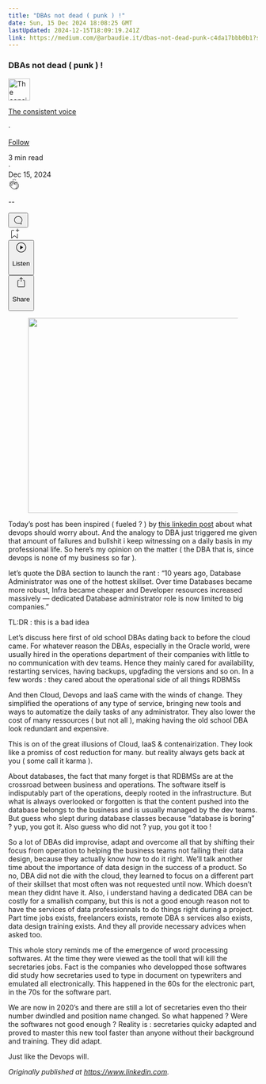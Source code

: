 ```yaml
---
title: "DBAs not dead ( punk ) !"
date: Sun, 15 Dec 2024 18:08:25 GMT
lastUpdated: 2024-12-15T18:09:19.241Z
link: https://medium.com/@arbaudie.it/dbas-not-dead-punk-c4da17bbb0b1?source=rss-c779d007e7fe------2
---
```


<article><div class="l"><div class="l"><span class="l"></span><section><div><div class="gs hi hj hk hl hm"></div><div class="hn ho hp hq hr"><div class="ab de"><div class="dl bh gz ha hb hc"><div><h1 class="pw-post-title hs ht hu bf hv hw hx hy hz ia ib ic id ie if ig ih ii ij ik il im in io ip iq ir is it iu bk" data-testid="storyTitle" id="7c58">DBAs not dead ( punk ) !</h1><div><div class="speechify-ignore ab dr"><div class="speechify-ignore bh l"><div class="iv iw ix iy iz ab"><div><div class="ab ja"><div><div aria-hidden="false" class="bm"><a href="/@arbaudie.it?source=post_page---byline--c4da17bbb0b1---------------------------------------" rel="noopener follow"><div class="l jb jc by jd je"><div class="l gk"><img alt="The consistent voice" class="l ge by ef eg dz" data-testid="authorPhoto" height="44" loading="lazy" src="https://miro.medium.com/v2/da:true/resize:fill:88:88/0*7vBG_L_kSIeOh095" width="44"/><div class="jf by l ef eg gs n jg gt"></div></div></div></a></div></div></div></div><div class="bn bh l"><div class="ab"><div style="flex:1"><span class="bf b bg z bk"><div class="jh ab q"><div class="ab q ji"><div class="ab q"><div><div aria-hidden="false" class="bm"><p class="bf b jj jk bk"><a class="ag ah ai aj ak al am an ao ap aq ar as jl" data-testid="authorName" href="/@arbaudie.it?source=post_page---byline--c4da17bbb0b1---------------------------------------" rel="noopener follow">The consistent voice</a></p></div></div></div><span aria-hidden="true" class="jm jn"><span class="bf b bg z bk">·</span></span><p class="bf b jj jk bk"><span><a class="ag ah ai aj ak al am an ao ap aq ar as jo" href="/m/signin?actionUrl=https%3A%2F%2Fmedium.com%2F_%2Fsubscribe%2Fuser%2Fc779d007e7fe&amp;operation=register&amp;redirect=https%3A%2F%2Fmedium.com%2F%40arbaudie.it%2Fdbas-not-dead-punk-c4da17bbb0b1&amp;user=The+consistent+voice&amp;userId=c779d007e7fe&amp;source=post_page-c779d007e7fe--byline--c4da17bbb0b1---------------------post_header------------------" rel="noopener follow">Follow</a></span></p></div></div></span></div></div><div class="l ce"><span class="bf b bg z cm"><div class="ab dq jp jq jr"><span class="bf b bg z cm"><div class="ab ae"><span data-testid="storyReadTime">3 min read</span><div aria-hidden="true" class="js jt l"><span aria-hidden="true" class="l"><span class="bf b bg z cm">·</span></span></div><span data-testid="storyPublishDate">Dec 15, 2024</span></div></span></div></span></div></div></div><div class="ab dr ju jv jw jx jy jz ka kb kc kd ke kf kg kh ki kj"><div class="h k w gh gi q"><div class="kz l"><div class="ab q la lb"><div class="pw-multi-vote-icon gk lc ld le lf"><span><a class="ag ah ai aj ak al am an ao ap aq ar as at au" data-testid="headerClapButton" href="/m/signin?actionUrl=https%3A%2F%2Fmedium.com%2F_%2Fvote%2Fp%2Fc4da17bbb0b1&amp;operation=register&amp;redirect=https%3A%2F%2Fmedium.com%2F%40arbaudie.it%2Fdbas-not-dead-punk-c4da17bbb0b1&amp;user=The+consistent+voice&amp;userId=c779d007e7fe&amp;source=---header_actions--c4da17bbb0b1---------------------clap_footer------------------" rel="noopener follow"><div><div aria-hidden="false" class="bm"><div class="lg ap lh li lj lk an ll lm ln lf"><svg aria-label="clap" height="24" viewbox="0 0 24 24" width="24" xmlns="http://www.w3.org/2000/svg"><path clip-rule="evenodd" d="M11.37.828 12 3.282l.63-2.454zM13.916 3.953l1.523-2.112-1.184-.39zM8.589 1.84l1.522 2.112-.337-2.501zM18.523 18.92c-.86.86-1.75 1.246-2.62 1.33a6 6 0 0 0 .407-.372c2.388-2.389 2.86-4.951 1.399-7.623l-.912-1.603-.79-1.672c-.26-.56-.194-.98.203-1.288a.7.7 0 0 1 .546-.132c.283.046.546.231.728.5l2.363 4.157c.976 1.624 1.141 4.237-1.324 6.702m-10.999-.438L3.37 14.328a.828.828 0 0 1 .585-1.408.83.83 0 0 1 .585.242l2.158 2.157a.365.365 0 0 0 .516-.516l-2.157-2.158-1.449-1.449a.826.826 0 0 1 1.167-1.17l3.438 3.44a.363.363 0 0 0 .516 0 .364.364 0 0 0 0-.516L5.293 9.513l-.97-.97a.826.826 0 0 1 0-1.166.84.84 0 0 1 1.167 0l.97.968 3.437 3.436a.36.36 0 0 0 .517 0 .366.366 0 0 0 0-.516L6.977 7.83a.82.82 0 0 1-.241-.584.82.82 0 0 1 .824-.826c.219 0 .43.087.584.242l5.787 5.787a.366.366 0 0 0 .587-.415l-1.117-2.363c-.26-.56-.194-.98.204-1.289a.7.7 0 0 1 .546-.132c.283.046.545.232.727.501l2.193 3.86c1.302 2.38.883 4.59-1.277 6.75-1.156 1.156-2.602 1.627-4.19 1.367-1.418-.236-2.866-1.033-4.079-2.246M10.75 5.971l2.12 2.12c-.41.502-.465 1.17-.128 1.89l.22.465-3.523-3.523a.8.8 0 0 1-.097-.368c0-.22.086-.428.241-.584a.847.847 0 0 1 1.167 0m7.355 1.705c-.31-.461-.746-.758-1.23-.837a1.44 1.44 0 0 0-1.11.275c-.312.24-.505.543-.59.881a1.74 1.74 0 0 0-.906-.465 1.47 1.47 0 0 0-.82.106l-2.182-2.182a1.56 1.56 0 0 0-2.2 0 1.54 1.54 0 0 0-.396.701 1.56 1.56 0 0 0-2.21-.01 1.55 1.55 0 0 0-.416.753c-.624-.624-1.649-.624-2.237-.037a1.557 1.557 0 0 0 0 2.2c-.239.1-.501.238-.715.453a1.56 1.56 0 0 0 0 2.2l.516.515a1.556 1.556 0 0 0-.753 2.615L7.01 19c1.32 1.319 2.909 2.189 4.475 2.449q.482.08.971.08c.85 0 1.653-.198 2.393-.579.231.033.46.054.686.054 1.266 0 2.457-.52 3.505-1.567 2.763-2.763 2.552-5.734 1.439-7.586z" fill-rule="evenodd"></path></svg></div></div></div></a></span></div><div class="pw-multi-vote-count l lo lp lq lr ls lt lu"><p class="bf b ex z cm"><span class="lv">--</span></p></div></div></div><div><div aria-hidden="false" class="bm"><button aria-label="responses" class="ap lg lw lx ab q gl ly lz"><svg class="ma" height="24" viewbox="0 0 24 24" width="24" xmlns="http://www.w3.org/2000/svg"><path d="M18.006 16.803c1.533-1.456 2.234-3.325 2.234-5.321C20.24 7.357 16.709 4 12.191 4S4 7.357 4 11.482c0 4.126 3.674 7.482 8.191 7.482.817 0 1.622-.111 2.393-.327.231.2.48.391.744.559 1.06.693 2.203 1.044 3.399 1.044.224-.008.4-.112.486-.287a.49.49 0 0 0-.042-.518c-.495-.67-.845-1.364-1.04-2.057a4 4 0 0 1-.125-.598zm-3.122 1.055-.067-.223-.315.096a8 8 0 0 1-2.311.338c-4.023 0-7.292-2.955-7.292-6.587 0-3.633 3.269-6.588 7.292-6.588 4.014 0 7.112 2.958 7.112 6.593 0 1.794-.608 3.469-2.027 4.72l-.195.168v.255c0 .056 0 .151.016.295.025.231.081.478.154.733.154.558.398 1.117.722 1.659a5.3 5.3 0 0 1-2.165-.845c-.276-.176-.714-.383-.941-.59z"></path></svg></button></div></div></div><div class="ab q kk kl km kn ko kp kq kr ks kt ku kv kw kx ky"><div class="mb k j i d"></div><div class="h k"><div><div aria-hidden="false" class="bm"><span><a class="ag ah ai aj ak al am an ao ap aq ar as at au" data-testid="headerBookmarkButton" href="/m/signin?actionUrl=https%3A%2F%2Fmedium.com%2F_%2Fbookmark%2Fp%2Fc4da17bbb0b1&amp;operation=register&amp;redirect=https%3A%2F%2Fmedium.com%2F%40arbaudie.it%2Fdbas-not-dead-punk-c4da17bbb0b1&amp;source=---header_actions--c4da17bbb0b1---------------------bookmark_footer------------------" rel="noopener follow"><svg aria-label="Add to list bookmark button" class="cm mc" fill="none" height="25" viewbox="0 0 25 25" width="25" xmlns="http://www.w3.org/2000/svg"><path d="M18 2.5a.5.5 0 0 1 1 0V5h2.5a.5.5 0 0 1 0 1H19v2.5a.5.5 0 1 1-1 0V6h-2.5a.5.5 0 0 1 0-1H18zM7 7a1 1 0 0 1 1-1h3.5a.5.5 0 0 0 0-1H8a2 2 0 0 0-2 2v14a.5.5 0 0 0 .805.396L12.5 17l5.695 4.396A.5.5 0 0 0 19 21v-8.5a.5.5 0 0 0-1 0v7.485l-5.195-4.012a.5.5 0 0 0-.61 0L7 19.985z" fill="currentColor"></path></svg></a></span></div></div></div><div class="ge md dq"><div class="l ae"><div class="ab de"><div class="me mf mg mh mi mj dl bh"><div class="ab"><div aria-hidden="false" class="bm"><div><div aria-hidden="false" class="bm"><button aria-label="Listen" class="ag gl ai aj ak al am mk ao ap aq fy ml mm lz mn mo mp mq mr s ms mt mu mv mw mx my u mz na nb" data-testid="audioPlayButton"><svg fill="none" height="24" viewbox="0 0 24 24" width="24" xmlns="http://www.w3.org/2000/svg"><path clip-rule="evenodd" d="M3 12a9 9 0 1 1 18 0 9 9 0 0 1-18 0m9-10C6.477 2 2 6.477 2 12s4.477 10 10 10 10-4.477 10-10S17.523 2 12 2m3.376 10.416-4.599 3.066a.5.5 0 0 1-.777-.416V8.934a.5.5 0 0 1 .777-.416l4.599 3.066a.5.5 0 0 1 0 .832" fill="currentColor" fill-rule="evenodd"></path></svg><div class="j i d"><p class="bf b bg z cm">Listen</p></div></button></div></div></div></div></div></div></div></div><div aria-describedby="postFooterSocialMenu" aria-hidden="false" aria-labelledby="postFooterSocialMenu" class="bm"><div><div aria-hidden="false" class="bm"><button aria-controls="postFooterSocialMenu" aria-expanded="false" aria-label="Share Post" class="ag gl ai aj ak al am mk ao ap aq fy ml mm lz mn mo mp mq mr s ms mt mu mv mw mx my u mz na nb" data-testid="headerSocialShareButton"><svg fill="none" height="24" viewbox="0 0 24 24" width="24" xmlns="http://www.w3.org/2000/svg"><path clip-rule="evenodd" d="M15.218 4.931a.4.4 0 0 1-.118.132l.012.006a.45.45 0 0 1-.292.074.5.5 0 0 1-.3-.13l-2.02-2.02v7.07c0 .28-.23.5-.5.5s-.5-.22-.5-.5v-7.04l-2 2a.45.45 0 0 1-.57.04h-.02a.4.4 0 0 1-.16-.3.4.4 0 0 1 .1-.32l2.8-2.8a.5.5 0 0 1 .7 0l2.8 2.79a.42.42 0 0 1 .068.498m-.106.138.008.004v-.01zM16 7.063h1.5a2 2 0 0 1 2 2v10a2 2 0 0 1-2 2h-11c-1.1 0-2-.9-2-2v-10a2 2 0 0 1 2-2H8a.5.5 0 0 1 .35.15.5.5 0 0 1 .15.35.5.5 0 0 1-.15.35.5.5 0 0 1-.35.15H6.4c-.5 0-.9.4-.9.9v10.2a.9.9 0 0 0 .9.9h11.2c.5 0 .9-.4.9-.9v-10.2c0-.5-.4-.9-.9-.9H16a.5.5 0 0 1 0-1" fill="currentColor" fill-rule="evenodd"></path></svg><div class="j i d"><p class="bf b bg z cm">Share</p></div></button></div></div></div></div></div></div></div></div></div><figure class="nf ng nh ni nj nk nc nd paragraph-image"><div class="nl nm gk nn bh no" role="button" tabindex="0"><div class="nc nd ne"><picture><source sizes="(min-resolution: 4dppx) and (max-width: 700px) 50vw, (-webkit-min-device-pixel-ratio: 4) and (max-width: 700px) 50vw, (min-resolution: 3dppx) and (max-width: 700px) 67vw, (-webkit-min-device-pixel-ratio: 3) and (max-width: 700px) 65vw, (min-resolution: 2.5dppx) and (max-width: 700px) 80vw, (-webkit-min-device-pixel-ratio: 2.5) and (max-width: 700px) 80vw, (min-resolution: 2dppx) and (max-width: 700px) 100vw, (-webkit-min-device-pixel-ratio: 2) and (max-width: 700px) 100vw, 700px" srcset="https://miro.medium.com/v2/resize:fit:640/format:webp/0*M6ez_a4-ynLmUWxy 640w, https://miro.medium.com/v2/resize:fit:720/format:webp/0*M6ez_a4-ynLmUWxy 720w, https://miro.medium.com/v2/resize:fit:750/format:webp/0*M6ez_a4-ynLmUWxy 750w, https://miro.medium.com/v2/resize:fit:786/format:webp/0*M6ez_a4-ynLmUWxy 786w, https://miro.medium.com/v2/resize:fit:828/format:webp/0*M6ez_a4-ynLmUWxy 828w, https://miro.medium.com/v2/resize:fit:1100/format:webp/0*M6ez_a4-ynLmUWxy 1100w, https://miro.medium.com/v2/resize:fit:1400/format:webp/0*M6ez_a4-ynLmUWxy 1400w" type="image/webp"/><source data-testid="og" sizes="(min-resolution: 4dppx) and (max-width: 700px) 50vw, (-webkit-min-device-pixel-ratio: 4) and (max-width: 700px) 50vw, (min-resolution: 3dppx) and (max-width: 700px) 67vw, (-webkit-min-device-pixel-ratio: 3) and (max-width: 700px) 65vw, (min-resolution: 2.5dppx) and (max-width: 700px) 80vw, (-webkit-min-device-pixel-ratio: 2.5) and (max-width: 700px) 80vw, (min-resolution: 2dppx) and (max-width: 700px) 100vw, (-webkit-min-device-pixel-ratio: 2) and (max-width: 700px) 100vw, 700px" srcset="https://miro.medium.com/v2/resize:fit:640/0*M6ez_a4-ynLmUWxy 640w, https://miro.medium.com/v2/resize:fit:720/0*M6ez_a4-ynLmUWxy 720w, https://miro.medium.com/v2/resize:fit:750/0*M6ez_a4-ynLmUWxy 750w, https://miro.medium.com/v2/resize:fit:786/0*M6ez_a4-ynLmUWxy 786w, https://miro.medium.com/v2/resize:fit:828/0*M6ez_a4-ynLmUWxy 828w, https://miro.medium.com/v2/resize:fit:1100/0*M6ez_a4-ynLmUWxy 1100w, https://miro.medium.com/v2/resize:fit:1400/0*M6ez_a4-ynLmUWxy 1400w"/><img alt="" class="bh mj np c" height="394" loading="eager" role="presentation" width="700"/></picture></div></div></figure><p class="pw-post-body-paragraph nq nr hu ns b nt nu nv nw nx ny nz oa ob oc od oe of og oh oi oj ok ol om on hn bk" id="58ed">Today’s post has been inspired ( fueled ? ) by <a class="ag jo" href="https://www.linkedin.com/redir/redirect?url=https%3A%2F%2Flogical.li%2Fblog%2Fdevops%2F&amp;urlhash=AsSR&amp;trk=article-ssr-frontend-pulse_little-text-block" rel="noopener ugc nofollow" target="_blank">this linkedin post</a> about what devops should worry about. And the analogy to DBA just triggered me given that amount of failures and bullshit i keep witnessing on a daily basis in my professional life. So here’s my opinion on the matter ( the DBA that is, since devops is none of my business so far ).</p><p class="pw-post-body-paragraph nq nr hu ns b nt nu nv nw nx ny nz oa ob oc od oe of og oh oi oj ok ol om on hn bk" id="2798">let’s quote the DBA section to launch the rant : “10 years ago, Database Administrator was one of the hottest skillset. Over time Databases became more robust, Infra became cheaper and Developer resources increased massively — dedicated Database administrator role is now limited to big companies.”</p><p class="pw-post-body-paragraph nq nr hu ns b nt nu nv nw nx ny nz oa ob oc od oe of og oh oi oj ok ol om on hn bk" id="b164">TL:DR : this is a bad idea</p><p class="pw-post-body-paragraph nq nr hu ns b nt nu nv nw nx ny nz oa ob oc od oe of og oh oi oj ok ol om on hn bk" id="7d6e">Let’s discuss here first of old school DBAs dating back to before the cloud came. For whatever reason the DBAs, especially in the Oracle world, were usually hired in the operations department of their companies with little to no communication with dev teams. Hence they mainly cared for availability, restarting services, having backups, upgfading the versions and so on. In a few words : they cared about the operational side of all things RDBMSs</p><p class="pw-post-body-paragraph nq nr hu ns b nt nu nv nw nx ny nz oa ob oc od oe of og oh oi oj ok ol om on hn bk" id="401d">And then Cloud, Devops and IaaS came with the winds of change. They simplified the operations of any type of service, bringing new tools and ways to automatize the daily tasks of any administrator. They also lower the cost of many ressources ( but not all ), making having the old school DBA look redundant and expensive.</p><p class="pw-post-body-paragraph nq nr hu ns b nt nu nv nw nx ny nz oa ob oc od oe of og oh oi oj ok ol om on hn bk" id="fc72">This is on of the great illusions of Cloud, IaaS &amp; contenairization. They look like a promiss of cost reduction for many. but reality always gets back at you ( some call it karma ).</p><p class="pw-post-body-paragraph nq nr hu ns b nt nu nv nw nx ny nz oa ob oc od oe of og oh oi oj ok ol om on hn bk" id="e37f">About databases, the fact that many forget is that RDBMSs are at the crossroad between business and operations. The software itself is indisputably part of the operations, deeply rooted in the infrastructure. But what is always overlooked or forgotten is that the content pushed into the database belongs to the business and is usually managed by the dev teams. But guess who slept during database classes because “database is boring” ? yup, you got it. Also guess who did not ? yup, you got it too !</p><p class="pw-post-body-paragraph nq nr hu ns b nt nu nv nw nx ny nz oa ob oc od oe of og oh oi oj ok ol om on hn bk" id="c54b">So a lot of DBAs did improvise, adapt and overcome all that by shifting their focus from operation to helping the business teams not failing their data design, because they actually know how to do it right. We’ll talk another time about the importance of data design in the success of a product. So no, DBA did not die with the cloud, they learned to focus on a different part of their skillset that most often was not requested until now. Which doesn’t mean they didnt have it. Also, i understand having a dedicated DBA can be costly for a smallish company, but this is not a good enough reason not to have the services of data professionnals to do things right during a project. Part time jobs exists, freelancers exists, remote DBA s services also exists, data design training exists. And they all provide necessary advices when asked too.</p><p class="pw-post-body-paragraph nq nr hu ns b nt nu nv nw nx ny nz oa ob oc od oe of og oh oi oj ok ol om on hn bk" id="3997">This whole story reminds me of the emergence of word processing softwares. At the time they were viewed as the tooll that will kill the secretaries jobs. Fact is the companies who developped those softwares did study how secretaries used to type in document on typewriters and emulated all electronically. This happened in the 60s for the electronic part, in the 70s for the software part.</p><p class="pw-post-body-paragraph nq nr hu ns b nt nu nv nw nx ny nz oa ob oc od oe of og oh oi oj ok ol om on hn bk" id="1298">We are now in 2020’s and there are still a lot of secretaries even tho their number dwindled and position name changed. So what happened ? Were the softwares not good enough ? Reality is : secretaries quicky adapted and proved to master this new tool faster than anyone without their background and training. They did adapt.</p><p class="pw-post-body-paragraph nq nr hu ns b nt nu nv nw nx ny nz oa ob oc od oe of og oh oi oj ok ol om on hn bk" id="e15a">Just like the Devops will.</p></div></div></div><div class="ab de oo op oq or" role="separator"><span class="os by bm ot ou ov"></span><span class="os by bm ot ou ov"></span><span class="os by bm ot ou"></span></div><div class="hn ho hp hq hr"><div class="ab de"><div class="dl bh gz ha hb hc"><p class="pw-post-body-paragraph nq nr hu ns b nt nu nv nw nx ny nz oa ob oc od oe of og oh oi oj ok ol om on hn bk" id="ebff"><em class="ow">Originally published at </em><a class="ag jo" href="https://www.linkedin.com/pulse/dbas-dead-punk-sylvain-arbaudie-o5w7e" rel="noopener ugc nofollow" target="_blank"><em class="ow">https://www.linkedin.com</em></a><em class="ow">.</em></p></div></div></div></div></section></div></div></article>
